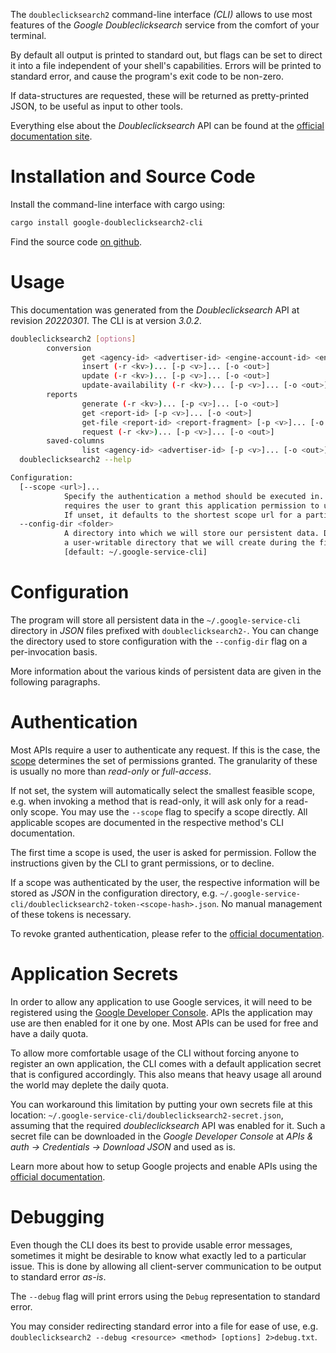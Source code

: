 <!---
DO NOT EDIT !
This file was generated automatically from 'src/mako/cli/README.md.mako'
DO NOT EDIT !
-->
The `doubleclicksearch2` command-line interface *(CLI)* allows to use most features of the *Google Doubleclicksearch* service from the comfort of your terminal.

By default all output is printed to standard out, but flags can be set to direct it into a file independent of your shell's
capabilities. Errors will be printed to standard error, and cause the program's exit code to be non-zero.

If data-structures are requested, these will be returned as pretty-printed JSON, to be useful as input to other tools.

Everything else about the *Doubleclicksearch* API can be found at the
[official documentation site](https://developers.google.com/search-ads).

# Installation and Source Code

Install the command-line interface with cargo using:

```bash
cargo install google-doubleclicksearch2-cli
```

Find the source code [on github](https://github.com/Byron/google-apis-rs/tree/main/gen/doubleclicksearch2-cli).

# Usage

This documentation was generated from the *Doubleclicksearch* API at revision *20220301*. The CLI is at version *3.0.2*.

```bash
doubleclicksearch2 [options]
        conversion
                get <agency-id> <advertiser-id> <engine-account-id> <end-date> <row-count> <start-date> <start-row> [-p <v>]... [-o <out>]
                insert (-r <kv>)... [-p <v>]... [-o <out>]
                update (-r <kv>)... [-p <v>]... [-o <out>]
                update-availability (-r <kv>)... [-p <v>]... [-o <out>]
        reports
                generate (-r <kv>)... [-p <v>]... [-o <out>]
                get <report-id> [-p <v>]... [-o <out>]
                get-file <report-id> <report-fragment> [-p <v>]... [-o <out>]
                request (-r <kv>)... [-p <v>]... [-o <out>]
        saved-columns
                list <agency-id> <advertiser-id> [-p <v>]... [-o <out>]
  doubleclicksearch2 --help

Configuration:
  [--scope <url>]...
            Specify the authentication a method should be executed in. Each scope
            requires the user to grant this application permission to use it.
            If unset, it defaults to the shortest scope url for a particular method.
  --config-dir <folder>
            A directory into which we will store our persistent data. Defaults to
            a user-writable directory that we will create during the first invocation.
            [default: ~/.google-service-cli]

```

# Configuration

The program will store all persistent data in the `~/.google-service-cli` directory in *JSON* files prefixed with `doubleclicksearch2-`.  You can change the directory used to store configuration with the `--config-dir` flag on a per-invocation basis.

More information about the various kinds of persistent data are given in the following paragraphs.

# Authentication

Most APIs require a user to authenticate any request. If this is the case, the [scope][scopes] determines the 
set of permissions granted. The granularity of these is usually no more than *read-only* or *full-access*.

If not set, the system will automatically select the smallest feasible scope, e.g. when invoking a
method that is read-only, it will ask only for a read-only scope. 
You may use the `--scope` flag to specify a scope directly. 
All applicable scopes are documented in the respective method's CLI documentation.

The first time a scope is used, the user is asked for permission. Follow the instructions given 
by the CLI to grant permissions, or to decline.

If a scope was authenticated by the user, the respective information will be stored as *JSON* in the configuration
directory, e.g. `~/.google-service-cli/doubleclicksearch2-token-<scope-hash>.json`. No manual management of these tokens
is necessary.

To revoke granted authentication, please refer to the [official documentation][revoke-access].

# Application Secrets

In order to allow any application to use Google services, it will need to be registered using the 
[Google Developer Console][google-dev-console]. APIs the application may use are then enabled for it
one by one. Most APIs can be used for free and have a daily quota.

To allow more comfortable usage of the CLI without forcing anyone to register an own application, the CLI
comes with a default application secret that is configured accordingly. This also means that heavy usage
all around the world may deplete the daily quota.

You can workaround this limitation by putting your own secrets file at this location: 
`~/.google-service-cli/doubleclicksearch2-secret.json`, assuming that the required *doubleclicksearch* API 
was enabled for it. Such a secret file can be downloaded in the *Google Developer Console* at 
*APIs & auth -> Credentials -> Download JSON* and used as is.

Learn more about how to setup Google projects and enable APIs using the [official documentation][google-project-new].


# Debugging

Even though the CLI does its best to provide usable error messages, sometimes it might be desirable to know
what exactly led to a particular issue. This is done by allowing all client-server communication to be 
output to standard error *as-is*.

The `--debug` flag will print errors using the `Debug` representation to standard error.

You may consider redirecting standard error into a file for ease of use, e.g. `doubleclicksearch2 --debug <resource> <method> [options] 2>debug.txt`.


[scopes]: https://developers.google.com/+/api/oauth#scopes
[revoke-access]: http://webapps.stackexchange.com/a/30849
[google-dev-console]: https://console.developers.google.com/
[google-project-new]: https://developers.google.com/console/help/new/